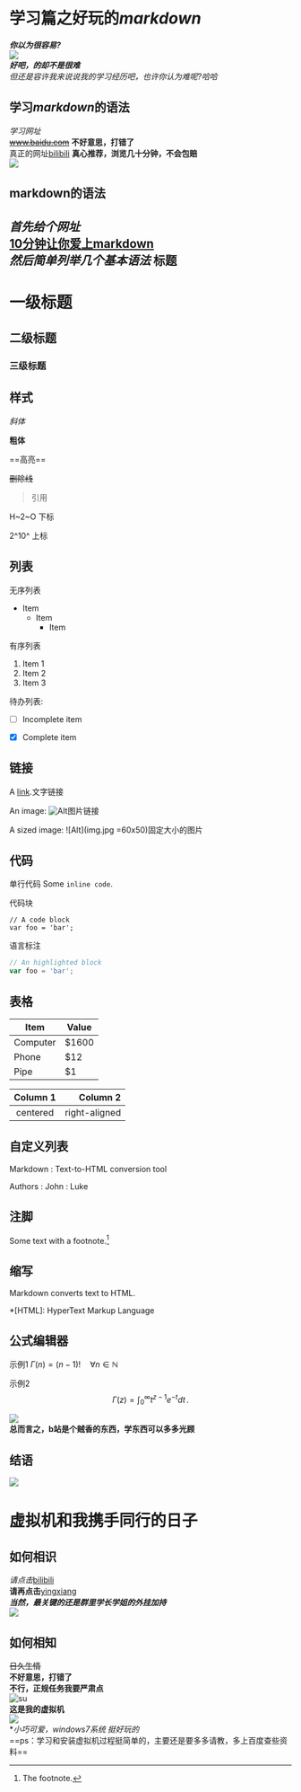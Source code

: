 # 学习篇之好玩的*markdown*   
***你以为很容易?***   
![](https://note.youdao.com/yws/api/personal/file/66294A284E5D4290BC9524515C60F9C9?method=download&shareKey=2ac22444598f8c3eda2c87705881b0ff)   
***好吧，的却不是很难***   
*但还是容许我来说说我的学习经历吧，也许你认为难呢?哈哈*   
## 学习*markdown*的语法   
*学习网址*   
~~www.baidu.com~~
**不好意思，打错了**   
真正的网址[bilibili](http://www.bilibili.com)
**真心推荐，浏览几十分钟，不会包赔**   
![](https://timgsa.baidu.com/timg?image&quality=80&size=b9999_10000&sec=1575096637&di=f50c21ce75836603ac1bf943966c6697&imgtype=jpg&er=1&src=http%3A%2F%2Finews.gtimg.com%2Fnewsapp_ls%2F0%2F10479292391_240180%2F0.jpg)   
## markdown的语法
*首先给个网址*   
[10分钟让你爱上markdown](https://b23.tv/av68265443/p1https://b23.tv/av68265443/p1)   
*然后简单列举几个基本语法*
标题
---------------------------
# 一级标题
## 二级标题
### 三级标题

样式
---------------------------
*斜体* 

**粗体** 

==高亮==

~~删除线~~

> 引用

H~2~O 下标

2^10^ 上标


列表
---------------------------

无序列表
- Item
  * Item
    + Item

有序列表
1. Item 1
2. Item 2
3. Item 3

待办列表:
- [ ] Incomplete item
- [x] Complete item



链接
---------------------------

A [link](http://example.com).文字链接

An image: ![Alt](img.jpg)图片链接

A sized image: ![Alt](img.jpg =60x50)固定大小的图片



代码
---------------------------

单行代码
Some `inline code`.

代码块
```
// A code block
var foo = 'bar';
```

语言标注
```javascript
// An highlighted block
var foo = 'bar';
```



表格
---------------------------

Item     | Value
-------- | -----
Computer | $1600
Phone    | $12
Pipe     | $1


| Column 1 | Column 2      |
|:--------:| -------------:|
| centered | right-aligned |



自定义列表
---------------------------

Markdown
:  Text-to-HTML conversion tool

Authors
:  John
:  Luke



注脚
---------------------------

Some text with a footnote.[^1]

[^1]: The footnote.



缩写
---------------------------

Markdown converts text to HTML.

*[HTML]: HyperText Markup Language



公式编辑器
---------------------------

示例1
$\Gamma(n) = (n-1)!\quad\forall
n\in\mathbb N$ 

示例2
$$
\Gamma(z) = \int_0^\infty t^{z-1}e^{-t}dt\,.
$$  

![](https://timgsa.baidu.com/timg?image&quality=80&size=b9999_10000&sec=1574502404923&di=82f13d2b76b5e42728ebf6c3a6daa764&imgtype=jpg&src=http%3A%2F%2Fimg4.imgtn.bdimg.com%2Fit%2Fu%3D2755298919%2C1966325900%26fm%3D214%26gp%3D0.jpg)   
**总而言之，b站是个贼香的东西，学东西可以多多光顾**   
## 结语   
![](https://timgsa.baidu.com/timg?image&quality=80&size=b9999_10000&sec=1574502589238&di=8c763bd4be73933f3a26cdcdbba12000&imgtype=0&src=http%3A%2F%2Fimedl.sogoucdn.com%2Fcache%2Fskins%2FuploadImage%2F2019%2F10%2F29%2F15723536293674_former.png)




# 虚拟机和我携手同行的日子
## 如何相识
*请点击*[bilibili](https://b23.tv/av10137705)   
**请再点击**[yingxiang](https://image.baidu.com/search/detail?ct=503316480&z=&tn=baiduimagedetail&ipn=d&word=%E4%B8%A5%E8%82%83%E8%A1%A8%E6%83%85%E5%8C%85&step_word=&ie=utf-8&in=&cl=2&lm=-1&st=-1&hd=&latest=&copyright=&cs=3474262882,3073703382&os=4281065314,4237097979&simid=92262439,568031185&pn=5&rn=1&di=141790&ln=999&fr=&fmq=1574405334203_R&ic=&s=undefined&se=&sme=&tab=0&width=&height=&face=undefined&is=0,0&istype=2&ist=&jit=&bdtype=0&spn=0&pi=0&gsm=0&objurl=http%3A%2F%2Fg.hiphotos.baidu.com%2Fimage%2Fpic%2Fitem%2Fd6ca7bcb0a46f21fb8495e93ff246b600d33aef4.jpg&rpstart=0&rpnum=0&adpicid=0&force=undefined)   
***当然，最关键的还是群里学长学姐的外挂加持***   
![](https://timgsa.baidu.com/timg?image&quality=80&size=b9999_10000&sec=1574414431569&di=084be499f360306e4704c5f2233db811&imgtype=0&src=http%3A%2F%2Fimg.tukexw.com%2Fimg%2F652ee254be5118ab.jpg)
## 如何相知
~~日久生情~~   
**不好意思，打错了**   
**不行，正规任务我要严肃点**      
![su](https://timgsa.baidu.com/timg?image&quality=80&size=b9999_10000&sec=1574512210491&di=9cb17930c23de430321727edfee789fd&imgtype=0&src=http%3A%2F%2Fpic.962.net%2Fup%2F2017-8%2F2017824163732565)      
**这是我的虚拟机**   
![](https://timgsa.baidu.com/timg?image&quality=80&size=b9999_10000&sec=1574499634616&di=82f2cc9be65afb93e243a59f9fa986c5&imgtype=jpg&src=http%3A%2F%2Fimg0.imgtn.bdimg.com%2Fit%2Fu%3D2969496680%2C3755658684%26fm%3D214%26gp%3D0.jpg)   
**小巧可爱，*windows7系统*  挺好玩的*   
==ps：学习和安装虚拟机过程挺简单的，主要还是要多多请教，多上百度查些资料==   
